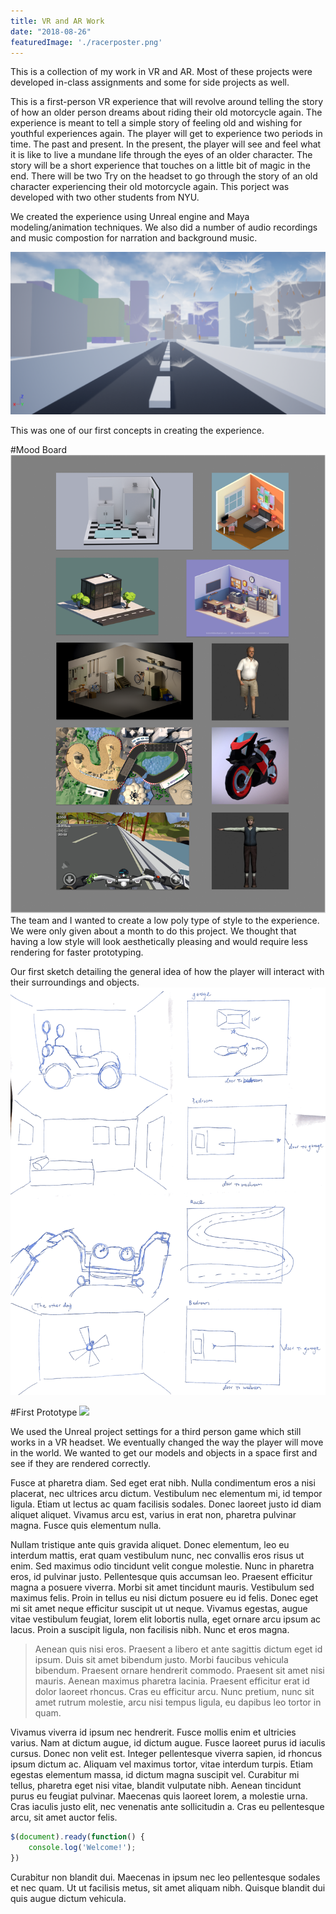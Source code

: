 ```yaml
---
title: VR and AR Work
date: "2018-08-26"
featuredImage: './racerposter.png'
---
```


This is a collection of my work in VR and AR. Most of these projects were developed in-class assignments and some for side projects as well. 

<!-- end -->

<!-- Project on VR dream racer -->
This is a first-person VR experience that will revolve around telling the story of how an older person dreams about riding their old motorcycle again. The experience is meant to tell a simple story of feeling old and wishing for youthful experiences again. The player will get to experience two periods in time. The past and present. In the present, the player will see and feel what it is like to live a mundane life through the eyes of an older character. The story will be a short experience that touches on a little bit of magic in the end. There will be two Try on the headset to go through the story of an old character experiencing their old motorcycle again. This porject was developed with two other students from NYU.

We created the experience using Unreal engine and Maya modeling/animation techniques. We also did a number of audio recordings and music compostion for narration and background music. 

![Group](./roadpic.png)

<!--Picture of things-->
This was one of our first concepts in creating the experience.

#Mood Board
![poster](./moodboard.png)
The team and I wanted to create a low poly type of style to the experience. We were only given about a month to do this project. We thought that having a low style will look aesthetically pleasing and would require less rendering for faster prototyping. 

Our first sketch detailing the general idea of how the player will interact with their surroundings and objects.
  ![Sketch](./sketch.png)


#First Prototype
[![](https://imgur.com/bqNxguv)](https://youtu.be/bwQ_m6H9wWE)

We used the Unreal project settings for a third person game which still works in a VR headset. We eventually changed the way the player will move in the world. We wanted to get our models and objects in a space first and see if they are rendered correctly. 



<!-- end of dream racer -->

Fusce at pharetra diam. Sed eget erat nibh. Nulla condimentum eros a nisi placerat, nec ultrices arcu dictum. Vestibulum nec elementum mi, id tempor ligula. Etiam ut lectus ac quam facilisis sodales. Donec laoreet justo id diam aliquet aliquet. Vivamus arcu est, varius in erat non, pharetra pulvinar magna. Fusce quis elementum nulla.

Nullam tristique ante quis gravida aliquet. Donec elementum, leo eu interdum mattis, erat quam vestibulum nunc, nec convallis eros risus ut enim. Sed maximus odio tincidunt velit congue molestie. Nunc in pharetra eros, id pulvinar justo. Pellentesque quis accumsan leo. Praesent efficitur magna a posuere viverra. Morbi sit amet tincidunt mauris. Vestibulum sed maximus felis. Proin in tellus eu nisi dictum posuere eu id felis. Donec eget mi sit amet neque efficitur suscipit ut ut neque. Vivamus egestas, augue vitae vestibulum feugiat, lorem elit lobortis nulla, eget ornare arcu ipsum ac lacus. Proin a suscipit ligula, non facilisis nibh. Nunc et eros magna.

>Aenean quis nisi eros. Praesent a libero et ante sagittis dictum eget id ipsum. Duis sit amet bibendum justo. Morbi faucibus vehicula bibendum. Praesent ornare hendrerit commodo. Praesent sit amet nisi mauris. Aenean maximus pharetra lacinia. Praesent efficitur erat id dolor laoreet rhoncus. Cras eu efficitur arcu. Nunc pretium, nunc sit amet rutrum molestie, arcu nisi tempus ligula, eu dapibus leo tortor in quam.

Vivamus viverra id ipsum nec hendrerit. Fusce mollis enim et ultricies varius. Nam at dictum augue, id dictum augue. Fusce laoreet purus id iaculis cursus. Donec non velit est. Integer pellentesque viverra sapien, id rhoncus ipsum dictum ac. Aliquam vel maximus tortor, vitae interdum turpis. Etiam egestas elementum massa, id dictum magna suscipit vel. Curabitur mi tellus, pharetra eget nisi vitae, blandit vulputate nibh. Aenean tincidunt purus eu feugiat pulvinar. Maecenas quis laoreet lorem, a molestie urna. Cras iaculis justo elit, nec venenatis ante sollicitudin a. Cras eu pellentesque arcu, sit amet auctor felis.

```javascript
$(document).ready(function() {
    console.log('Welcome!');
})
```

Curabitur non blandit dui. Maecenas in ipsum nec leo pellentesque sodales et nec quam. Ut ut facilisis metus, sit amet aliquam nibh. Quisque blandit dui quis augue dictum vehicula.
